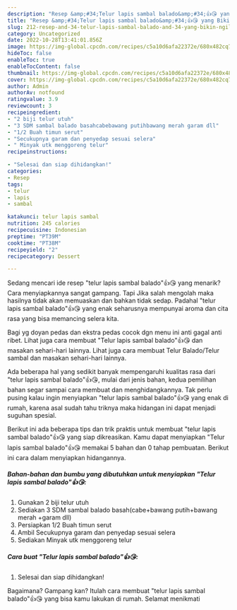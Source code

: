 ```yaml
---
description: "Resep &amp;#34;Telur lapis sambal balado&amp;#34;👍😘 yang Bikin Ngiler, Buat Buka Puasa Enak Banget"
title: "Resep &amp;#34;Telur lapis sambal balado&amp;#34;👍😘 yang Bikin Ngiler, Buat Buka Puasa Enak Banget"
slug: 212-resep-and-34-telur-lapis-sambal-balado-and-34-yang-bikin-ngiler-buat-buka-puasa-enak-banget
category: Uncategorized
date: 2022-10-28T13:41:01.856Z
image: https://img-global.cpcdn.com/recipes/c5a10d6afa22372e/680x482cq70/telur-lapis-sambal-balado-foto-resep-utama.jpg
hideToc: false
enableToc: true
enableTocContent: false
thumbnail: https://img-global.cpcdn.com/recipes/c5a10d6afa22372e/680x482cq70/telur-lapis-sambal-balado-foto-resep-utama.jpg
cover: https://img-global.cpcdn.com/recipes/c5a10d6afa22372e/680x482cq70/telur-lapis-sambal-balado-foto-resep-utama.jpg
author: Admin
authorAv: notfound
ratingvalue: 3.9
reviewcount: 3
recipeingredient:
- "2 biji telur utuh"
- "3 SDM sambal balado basahcabebawang putihbawang merah garam dll"
- "1/2 Buah timun serut"
- "Secukupnya garam dan penyedap sesuai selera"
- " Minyak utk menggoreng telur"
recipeinstructions:

- "Selesai dan siap dihidangkan!"
categories:
- Resep
tags:
- telur
- lapis
- sambal

katakunci: telur lapis sambal 
nutrition: 245 calories
recipecuisine: Indonesian
preptime: "PT39M"
cooktime: "PT38M"
recipeyield: "2"
recipecategory: Dessert

---
```



Sedang mencari ide resep &#34;telur lapis sambal balado&#34;👍😘 yang menarik? Cara menyiapkannya sangat gampang. Tapi Jika salah mengolah maka hasilnya tidak akan memuaskan dan bahkan tidak sedap. Padahal &#34;telur lapis sambal balado&#34;👍😘 yang enak seharusnya mempunyai aroma dan cita rasa yang bisa memancing selera kita.


Bagi yg doyan pedas dan ekstra pedas cocok dgn menu ini anti gagal anti ribet. Lihat juga cara membuat &#34;Telur lapis sambal balado&#34;👍😘 dan masakan sehari-hari lainnya. Lihat juga cara membuat Telur Balado/Telur sambal dan masakan sehari-hari lainnya.

Ada beberapa hal yang sedikit banyak mempengaruhi kualitas rasa dari &#34;telur lapis sambal balado&#34;👍😘, mulai dari jenis bahan, kedua pemilihan bahan segar sampai cara membuat dan menghidangkannya. Tak perlu pusing kalau ingin menyiapkan &#34;telur lapis sambal balado&#34;👍😘 yang enak di rumah, karena asal sudah tahu triknya maka hidangan ini dapat menjadi suguhan spesial.


Berikut ini ada beberapa tips dan trik praktis untuk membuat &#34;telur lapis sambal balado&#34;👍😘 yang siap dikreasikan. Kamu dapat menyiapkan &#34;Telur lapis sambal balado&#34;👍😘 memakai 5 bahan dan 0 tahap pembuatan. Berikut ini cara dalam menyiapkan hidangannya.

<!--inarticleads1-->

##### Bahan-bahan dan bumbu yang dibutuhkan untuk menyiapkan &#34;Telur lapis sambal balado&#34;👍😘:

1. Gunakan 2 biji telur utuh
1. Sediakan 3 SDM sambal balado basah(cabe+bawang putih+bawang merah +garam dll)
1. Persiapkan 1/2 Buah timun serut
1. Ambil Secukupnya garam dan penyedap sesuai selera
1. Sediakan  Minyak utk menggoreng telur




<!--inarticleads2-->

##### Cara buat &#34;Telur lapis sambal balado&#34;👍😘:


1. Selesai dan siap dihidangkan!



Bagaimana? Gampang kan? Itulah cara membuat &#34;telur lapis sambal balado&#34;👍😘 yang bisa kamu lakukan di rumah. Selamat menikmati
